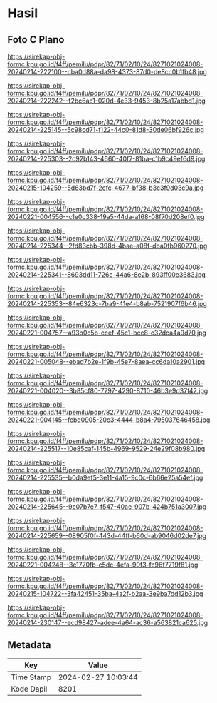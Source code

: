 # Hasil

## Foto C Plano

https://sirekap-obj-formc.kpu.go.id/f4ff/pemilu/pdpr/82/71/02/10/24/8271021024008-20240214-222100--cba0d88a-da98-4373-87d0-de8cc0b1fb48.jpg

https://sirekap-obj-formc.kpu.go.id/f4ff/pemilu/pdpr/82/71/02/10/24/8271021024008-20240214-222242--f2bc6ac1-020d-4e33-9453-8b25a17abbd1.jpg

https://sirekap-obj-formc.kpu.go.id/f4ff/pemilu/pdpr/82/71/02/10/24/8271021024008-20240214-225145--5c98cd71-f122-44c0-81d8-30de06bf926c.jpg

https://sirekap-obj-formc.kpu.go.id/f4ff/pemilu/pdpr/82/71/02/10/24/8271021024008-20240214-225303--2c92b143-4660-40f7-81ba-c1b9c49ef6d9.jpg

https://sirekap-obj-formc.kpu.go.id/f4ff/pemilu/pdpr/82/71/02/10/24/8271021024008-20240215-104259--5d63bd7f-2cfc-4677-bf38-b3c3f9d03c9a.jpg

https://sirekap-obj-formc.kpu.go.id/f4ff/pemilu/pdpr/82/71/02/10/24/8271021024008-20240221-004556--c1e0c338-19a5-44da-a168-08f70d208ef0.jpg

https://sirekap-obj-formc.kpu.go.id/f4ff/pemilu/pdpr/82/71/02/10/24/8271021024008-20240214-225344--2fd83cbb-398d-4bae-a08f-dba0fb960270.jpg

https://sirekap-obj-formc.kpu.go.id/f4ff/pemilu/pdpr/82/71/02/10/24/8271021024008-20240214-225341--8693dd11-726c-44a6-8e2b-893ff00e3683.jpg

https://sirekap-obj-formc.kpu.go.id/f4ff/pemilu/pdpr/82/71/02/10/24/8271021024008-20240214-225353--84e6323c-7ba9-41e4-b8ab-7521907f6b46.jpg

https://sirekap-obj-formc.kpu.go.id/f4ff/pemilu/pdpr/82/71/02/10/24/8271021024008-20240221-004757--a93b0c5b-ccef-45c1-bcc8-c32dca4a9d70.jpg

https://sirekap-obj-formc.kpu.go.id/f4ff/pemilu/pdpr/82/71/02/10/24/8271021024008-20240221-005048--ebad7b2e-1f9b-45e7-8aea-cc6da10a2901.jpg

https://sirekap-obj-formc.kpu.go.id/f4ff/pemilu/pdpr/82/71/02/10/24/8271021024008-20240221-004020--3b85cf80-7797-4290-8710-46b3e9d37f42.jpg

https://sirekap-obj-formc.kpu.go.id/f4ff/pemilu/pdpr/82/71/02/10/24/8271021024008-20240221-004145--fcbd0905-20c3-4444-b8a4-795037646458.jpg

https://sirekap-obj-formc.kpu.go.id/f4ff/pemilu/pdpr/82/71/02/10/24/8271021024008-20240214-225517--10e85caf-145b-4969-9529-24e29f08b980.jpg

https://sirekap-obj-formc.kpu.go.id/f4ff/pemilu/pdpr/82/71/02/10/24/8271021024008-20240214-225535--b0da9ef5-3e11-4a15-9c0c-6b66e25a54ef.jpg

https://sirekap-obj-formc.kpu.go.id/f4ff/pemilu/pdpr/82/71/02/10/24/8271021024008-20240214-225645--9c07b7e7-f547-40ae-907b-424b751a3007.jpg

https://sirekap-obj-formc.kpu.go.id/f4ff/pemilu/pdpr/82/71/02/10/24/8271021024008-20240214-225659--08905f0f-443d-44ff-b60d-ab9046d02de7.jpg

https://sirekap-obj-formc.kpu.go.id/f4ff/pemilu/pdpr/82/71/02/10/24/8271021024008-20240221-004248--3c1770fb-c5dc-4efa-90f3-fc96f7719f81.jpg

https://sirekap-obj-formc.kpu.go.id/f4ff/pemilu/pdpr/82/71/02/10/24/8271021024008-20240215-104722--3fa42451-35ba-4a2f-b2aa-3e9ba7dd12b3.jpg

https://sirekap-obj-formc.kpu.go.id/f4ff/pemilu/pdpr/82/71/02/10/24/8271021024008-20240214-230147--ecd98427-adee-4a64-ac36-a563821ca625.jpg


## Metadata

| Key        | Value               |
| ---------- | ------------------- |
| Time Stamp | 2024-02-27 10:03:44 |
| Kode Dapil | 8201                |



